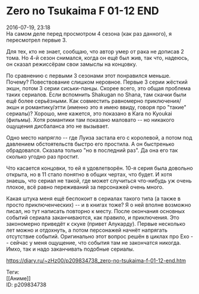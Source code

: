 Zero no Tsukaima F 01-12 END
=============================

   
 2016-07-19, 23:18   
  На самом деле перед просмотром 4 сезона (как раз данного), я пересмотрел первые 3.   
   
 Для тех, кто не знает, сообщаю, что автор умер от рака не дописав 2 тома. Но 4-й сезон снимался, когда он ещё был жив, так что, надеюсь, он сказал режиссёрам свои замыслы на концовку.   
   
 По сравнению с первыми 3 сезонами этот понравился меньше. Почему? Повествование слишком неровное. Первые 3 серии жёсткий экшн, потом 3 серии сиськи-панцы. Скорее всего, это общая проблема таких сериалов. Если вспомнить Shakugan no Shana, там скачки были ещё более серьёзными. Как совместить равномерно приключения/экшн и романтику/этти (именно это я имею ввиду, говоря про "такие" сериалы)? Хорошо, мне кажется, это показано в Kara no Kyoukai (фильмы). Хотя романтики там показано маловато -- но никакого ощущения дисбаланса это не вызывает.   
   
 Одно место напрягло -- где Луиза застала его с королевой, а потом под давлением обстоятельств быстро его простила. А он быстренько обрадовался. Сказала только "но в последний раз". Да она его так сколько угодно раз простит.   
   
 Что касается концовки, то ей я удовлетворён. 10-я серия была довольно открыта, но в 11 стало понятно в общих чертах, что будет. И хотя знаешь, что сериал не такой, где может случиться что-нибудь уж очень плохое, всё равно переживаний за персонажей очень много.   
   
 Какая штука меня ещё беспокоит в сериалах такого типа (а также в просто приключенческих) -- и в книгах тоже? Я о ней вполне возможно писал, но тут написать повторно к месту. После окончания основных событий сериала заканчиваются, как правило, и приключения. Это закономерно приведёт к скуке (привет Алукарду). Первые несколько лет можно и отдохнуть, а потом персонажей начнёт напрягать отсутствие событий. Оригинально этот вопрос решён в циклах про Ехо -- сейчас у меня ощущение, что события там не закончатся никогда. Имхо, так и надо заканчивать подобные сериалы.   
    
 <https://diary.ru/~zHz00/p209834738_zero-no-tsukaima-f-01-12-end.htm>   
   
 Теги:   
 [[Аниме]]   
 ID: p209834738